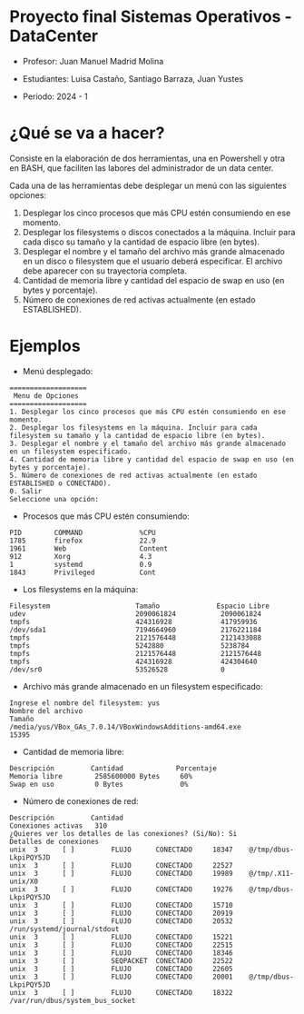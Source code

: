 # Proyecto final Sistemas Operativos - DataCenter
- Profesor: Juan Manuel Madrid Molina

- Estudiantes: Luisa Castaño, Santiago Barraza, Juan Yustes

- Periodo: 2024 - 1

# ¿Qué se va a hacer?

Consiste en la elaboración de dos herramientas, una en Powershell y otra en BASH, que 
faciliten las labores del administrador de un data center. 
 
Cada una de las herramientas debe desplegar un menú con las siguientes opciones: 
 
1.  Desplegar los cinco procesos que más CPU estén consumiendo en ese momento. 
2.  Desplegar  los  filesystems  o  discos  conectados  a  la  máquina.  Incluir  para  cada  disco  su 
tamaño y la cantidad de espacio libre (en bytes). 
3.  Desplegar  el  nombre  y  el  tamaño  del  archivo  más  grande  almacenado  en  un  disco  o 
filesystem que el usuario deberá especificar. El archivo debe aparecer con su trayectoria 
completa. 
4.  Cantidad de memoria libre y cantidad del espacio de swap en uso (en bytes y porcentaje). 
5.  Número de conexiones de red activas actualmente (en estado ESTABLISHED).

# Ejemplos

- Menú desplegado:
```
===================
 Menu de Opciones 
===================
1. Desplegar los cinco procesos que más CPU estén consumiendo en ese momento.
2. Desplegar los filesystems en la máquina. Incluir para cada filesystem su tamaño y la cantidad de espacio libre (en bytes).
3. Desplegar el nombre y el tamaño del archivo más grande almacenado en un filesystem especificado.
4. Cantidad de memoria libre y cantidad del espacio de swap en uso (en bytes y porcentaje).
5. Número de conexiones de red activas actualmente (en estado ESTABLISHED o CONECTADO).
0. Salir
Seleccione una opción:
```

- Procesos que más CPU estén consumiendo:
```
PID        COMMAND              %CPU      
1785       firefox              22.9      
1961       Web                  Content   
912        Xorg                 4.3       
1          systemd              0.9       
1843       Privileged           Cont      
```

- Los filesystems en la máquina:
```
Filesystem                     Tamaño              Espacio Libre       
udev                           2090061824           2090061824          
tmpfs                          424316928            417959936           
/dev/sda1                      7194664960           2176221184          
tmpfs                          2121576448           2121433088          
tmpfs                          5242880              5238784             
tmpfs                          2121576448           2121576448          
tmpfs                          424316928            424304640           
/dev/sr0                       53526528             0                   
```

- Archivo más grande almacenado en un filesystem especificado:
```
Ingrese el nombre del filesystem: yus
Nombre del archivo                                                                                   Tamaño             
/media/yus/VBox_GAs_7.0.14/VBoxWindowsAdditions-amd64.exe                                            15395       
```

- Cantidad de memoria libre:
```
Descripción         Cantidad             Porcentaje          
Memoria libre        2585600000 Bytes     60%                 
Swap en uso          0 Bytes              0%                  
```

- Número de conexiones de red:
```
Descripción         Cantidad            
Conexiones activas   310                 
¿Quieres ver los detalles de las conexiones? (Si/No): Si
Detalles de conexiones
unix  3      [ ]         FLUJO      CONECTADO     18347    @/tmp/dbus-LkpiPQY5JD
unix  3      [ ]         FLUJO      CONECTADO     22527    
unix  3      [ ]         FLUJO      CONECTADO     19989    @/tmp/.X11-unix/X0
unix  3      [ ]         FLUJO      CONECTADO     19276    @/tmp/dbus-LkpiPQY5JD
unix  3      [ ]         FLUJO      CONECTADO     15710    
unix  3      [ ]         FLUJO      CONECTADO     20919    
unix  3      [ ]         FLUJO      CONECTADO     20532    /run/systemd/journal/stdout
unix  3      [ ]         FLUJO      CONECTADO     15221    
unix  3      [ ]         FLUJO      CONECTADO     22515    
unix  3      [ ]         FLUJO      CONECTADO     18346    
unix  3      [ ]         SEQPACKET  CONECTADO     22522    
unix  3      [ ]         FLUJO      CONECTADO     22605    
unix  3      [ ]         FLUJO      CONECTADO     20001    @/tmp/dbus-LkpiPQY5JD
unix  3      [ ]         FLUJO      CONECTADO     18322    /var/run/dbus/system_bus_socket
```
